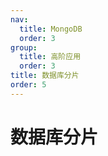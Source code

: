 ```yaml
---
nav:
  title: MongoDB
  order: 3
group:
  title: 高阶应用
  order: 3
title: 数据库分片
order: 5
---
```


# 数据库分片
